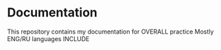 # Documentation
This repository contains my documentation for OVERALL practice
Mostly ENG/RU languages INCLUDE
